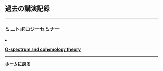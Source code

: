 ## **過去の講演記録**

--- 

### ミニトポロジーセミナー
  <li><p><strong><a href="/pdf/The homotopy construction of cohomology.pdf">Ω-spectrum and cohomology theory</a></strong></p></li>


---

**[ホームに戻る](/index)**
